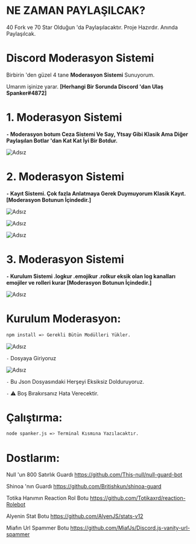 # NE ZAMAN PAYLAŞILCAK?

40 Fork ve 70 Star Olduğun 'da Paylaşılacaktır.
Proje Hazırdır. Anında Paylaşılcak.

# Discord Moderasyon Sistemi

Birbirin 'den güzel 4 tane **Moderasyon Sistemi** Sunuyorum.

Umarım işinize yarar. **[Herhangi Bir Sorunda Discord 'dan Ulaş Spanker#4872]**

# 1. Moderasyon Sistemi
**`-` Moderasyon botum Ceza Sistemi Ve Say, Ytsay Gibi Klasik Ama Diğer Paylaşılan Botlar 'dan Kat Kat İyi Bir Botdur.**

![Adsız](https://spanker.is-a.fail/57Jz6u4sE.gif)

# 2. Moderasyon Sistemi
**`-` Kayıt Sistemi. Çok fazla Anlatmaya Gerek Duymuyorum Klasik Kayıt. [Moderasyon Botunun İçindedir.]**

![Adsız](https://spanker.is-a.fail/57JzyH_or.png)

![Adsız](https://spanker.is-a.fail/57JzBDvPe.png)

![Adsız](https://spanker.is-a.fail/57JzGHdn3.png)

# 3. Moderasyon Sistemi
**`-` Kurulum Sistemi .logkur .emojikur .rolkur eksik olan log kanalları emojiler ve rolleri kurar [Moderasyon Botunun İçindedir.]**

![Adsız](https://spanker.is-a.fail/57JA9f8of.png)



# Kurulum Moderasyon:
```sh
npm install => Gerekli Bütün Modülleri Yükler.
```

![Adsız](https://spanker.is-a.fail/57JAvSWuQ.png) 

`-` Dosyaya Giriyoruz

![Adsız](https://spanker.is-a.fail/57JAOfllm.png) 

`-` Bu Json Dosyasındaki Herşeyi Eksiksiz Dolduruyoruz. 

`-` ⚠️ Boş Bırakırsanız Hata Verecektir.



# Çalıştırma:

```sh
node spanker.js => Terminal Kısmına Yazılacaktır.
```
# Dostlarım:

Null 'un 800 Satırlık Guardı https://github.com/This-null/null-guard-bot 

Shinoa 'nın Guardı https://github.com/Britishkun/shinoa-guard

Totika Hanımın Reaction Rol Botu https://github.com/Totikaxrd/reaction-Rolebot

Alyenin Stat Botu https://github.com/AlyenJS/stats-v12

Miafın Url Spammer Botu https://github.com/MiafJs/Discord.js-vanity-url-spammer
